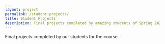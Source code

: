 ```yaml
---
layout: project
permalink: /student-projects/
title: Student Projects
description: Final projects completed by amazing students of Spring 2024.
---
```


Final projects completed by our students for the course.